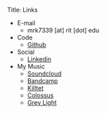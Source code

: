 Title: Links

* E-mail
    * mrk7339 [at] rit [dot] edu
* Code
    * [Github](https://github.com/mattkrol)
* Social
    * [Linkedin](https://linkedin.com/in/matt-krol-a586ab249)
* My Music
    * [Soundcloud](https://soundcloud.com/matt-krol)
    * [Bandcamp](https://mattkrol.bandcamp.com/releases)
    * [Killtet](https://thekilltet.bandcamp.com/)
    * [Colossus](https://colossusjazz.bandcamp.com/)
    * [Grey Light](https://greylightband.bandcamp.com/)

